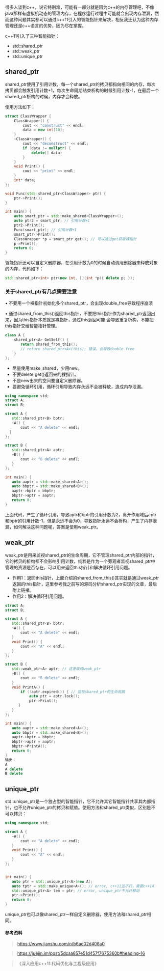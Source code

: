 很多人谈到c++，说它特别难，可能有一部分就是因为c++的内存管理吧，不像java那样有虚拟机动态的管理内存，在程序运行过程中可能就会出现内存泄漏，然而这种问题其实都可以通过c++11引入的智能指针来解决，相反我还认为这种内存管理还是c++语言的优势，因为尽在掌握。

c++11引入了三种智能指针：

- std::shared_ptr
- std::weak_ptr
- std::unique_ptr

## shared_ptr

shared_ptr使用了引用计数，每一个shared_ptr的拷贝都指向相同的内存，每次拷贝都会触发引用计数+1，每次生命周期结束析构的时候引用计数-1，在最后一个shared_ptr析构的时候，内存才会释放。

使用方法如下：

```cpp
struct ClassWrapper {
    ClassWrapper() {
        cout << "construct" << endl;
        data = new int[10];
    }
    ~ClassWrapper() {
        cout << "deconstruct" << endl;
        if (data != nullptr) {
            delete[] data;
        }
    }
    void Print() {
        cout << "print" << endl;
    }
    int* data;
};

void Func(std::shared_ptr<ClassWrapper> ptr) {
    ptr->Print();
}

int main() {
    auto smart_ptr = std::make_shared<ClassWrapper>();
    auto ptr2 = smart_ptr; // 引用计数+1
    ptr2->Print();
    Func(smart_ptr); // 引用计数+1
    smart_ptr->Print();
    ClassWrapper *p = smart_ptr.get(); // 可以通过get获取裸指针
    p->Print();
    return 0;
}
```

智能指针还可以自定义删除器，在引用计数为0的时候自动调用删除器来释放对象的内存，代码如下：

```cpp
std::shared_ptr<int> ptr(new int, [](int *p){ delete p; });
```



### 关于shared_ptr有几点需要注意

• 不要用一个裸指针初始化多个shared_ptr，会出现double_free导致程序崩溃

• 通过shared_from_this()返回this指针，不要把this指针作为shared_ptr返回出来，因为this指针本质就是裸指针，通过this返回可能 会导致重复析构，不能把this指针交给智能指针管理。

```cpp
class A {
    shared_ptr<A> GetSelf() {
       return shared_from_this();
       // return shared_ptr<A>(this); 错误，会导致double free
    }  
};
```

- 尽量使用make_shared，少用new。
- 不要delete get()返回来的裸指针。
- 不是new出来的空间要自定义删除器。
- 要避免循环引用，循环引用导致内存永远不会被释放，造成内存泄漏。

```cpp
using namespace std;
struct A;
struct B;

struct A {
   std::shared_ptr<B> bptr;
   ~A() {
       cout << "A delete" << endl;
  }
};

struct B {
   std::shared_ptr<A> aptr;
   ~B() {
       cout << "B delete" << endl;
   }
};

int main() {
   auto aaptr = std::make_shared<A>();
   auto bbptr = std::make_shared<B>();
   aaptr->bptr = bbptr;
   bbptr->aptr = aaptr;
   return 0;
}
```



上面代码，产生了循环引用，导致aptr和bptr的引用计数为2，离开作用域后aptr和bptr的引用计数-1，但是永远不会为0，导致指针永远不会析构，产生了内存泄漏，如何解决这种问题呢，答案是使用weak_ptr。

## weak_ptr

weak_ptr是用来监视shared_ptr的生命周期，它不管理shared_ptr内部的指针，它的拷贝的析构都不会影响引用计数，纯粹是作为一个旁观者监视shared_ptr中管理的资源是否存在，可以用来返回this指针和解决循环引用问题。

- 作用1：返回this指针，上面介绍的shared_from_this()其实就是通过weak_ptr返回的this指针，这里参考我之前写的源码分析shared_ptr实现的文章，最后附上链接。
- 作用2：解决循环引用问题。

```cpp
struct A;
struct B;

struct A {
   std::shared_ptr<B> bptr;
   ~A() {
       cout << "A delete" << endl;
   }
   void Print() {
       cout << "A" << endl;
   }
};

struct B {
   std::weak_ptr<A> aptr; // 这里改成weak_ptr
   ~B() {
       cout << "B delete" << endl;
   }
   void PrintA() {
       if (!aptr.expired()) { // 监视shared_ptr的生命周期
           auto ptr = aptr.lock();
           ptr->Print();
      }
   }
};

int main() {
   auto aaptr = std::make_shared<A>();
   auto bbptr = std::make_shared<B>();
   aaptr->bptr = bbptr;
   bbptr->aptr = aaptr;
   bbptr->PrintA();
   return 0;
}
输出：
A
A delete
B delete
```



## unique_ptr

std::unique_ptr是一个独占型的智能指针，它不允许其它智能指针共享其内部指针，也不允许unique_ptr的拷贝和赋值。使用方法和shared_ptr类似，区别是不可以拷贝：

```cpp
using namespace std;

struct A {
   ~A() {
       cout << "A delete" << endl;
   }
   void Print() {
       cout << "A" << endl;
   }
};


int main() {
   auto ptr = std::unique_ptr<A>(new A);
   auto tptr = std::make_unique<A>(); // error, c++11还不行，需要c++14
   std::unique_ptr<A> tem = ptr; // error, unique_ptr不允许移动
   ptr->Print();
   return 0;
}
```

unique_ptr也可以像shared_ptr一样自定义删除器，使用方法和shared_ptr相同。

#### 参考资料

> https://www.jianshu.com/p/b6ac02d406a0

> https://juejin.im/post/5dcaa857e51d457f7675360b#heading-16

> 《深入应用c++11:代码优化与工程级应用》